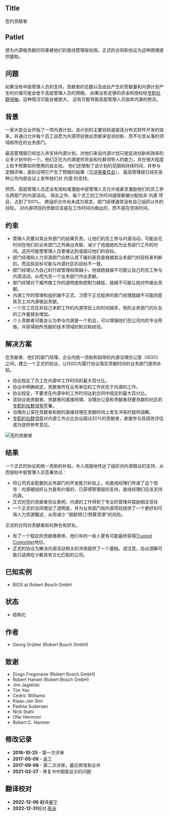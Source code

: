 ## Title

签约贡献者

## Patlet

想为内源做贡献的同事被他们的直线管理层劝阻。正式的合同和协议为这种困境提供援助。

## 问题

如果没有中层管理人员的支持，贡献者的总数以及由此产生的贡献量和内源计划产生的价值可能会低于高层管理人员的预期。
如果没有足够的资金和授权给[专职社群领袖](dedicated-community-leader.md)，这种情况可能会被放大。
这有可能导致高层管理人员放弃内源的想法。

## 背景

一家大型企业开始了一项内源计划。该计划的主要目标是提高分布式软件开发的效率，并通过允许每个员工自愿为内源项目做出贡献来促进创新，而不论其从事的领域和所在的业务部门。

最高管理层已经加入并支持内源计划。对他们来说内源计划只是促进创新和效率的众多计划中的一个。他们正在为内源提供资金和社群领导人的能力，并在很大程度上给予预算如何使用的自主权。
他们还限制了该计划的范围和持续时间，并参与定期评审，直到证明它产生了预期的结果（见[评审委员会](review-committee.md)）。
最高管理层已经在各种公司内部会议上宣布他们对 内源 的支持。

然而，高层管理人员还没有授权或激励中层管理人员允许或甚至激励他们的员工参与跨部门的内源活动。
除此之外，每个员工的工作时间通常都被分配给非 内源 项目，占到了100%。
跨组织合作尚未成为常态，部门经理通常没有自己组织以外的目标。
对内源项目的贡献应该是在工作时间内做出的，而不是在空闲时间。

## 约束

- 管理人员要对其业务部门的结果负责。让他们的员工参与内源活动，可能会花时间在他们的业务部门之外做出贡献，减少了他或她的为业务部门工作的时间。这将可能使管理人员更难达到或超过他们的目标。
- 部门经理和人力资源部门会默认其下属的表现是根据其业务部门的目标来判断的，而这些目标可能与内源社区的目标不一致。
- 部门经理认为自己的行政管理权限越小，他或她就越不可能让自己的员工参与内源活动，从而为另一个业务部门作出贡献。
- 部门经理对下属所做工作的透明度和控制力越低，就越不可能让她对外做出贡献。
- 内源工作的管理和组织越不正式，习惯于正式程序的部门经理就越不可能同意其员工对内源做出贡献。
- 一个员工花在非自己本职工作的内源项目上的时间越多，他的业务部门的队友的工作量就会增加。
- 个人贡献者可能会认为参与内源是一个机会，可以增强他们在公司内的专业网络，并获得她所贡献的技术领域的知识和经验。

## 解决方案

在贡献者、他们的部门经理、企业内统一资助和指导的内源治理办公室（ISGO）之间，建立一个正式的协议，让ISGO为履行协议落实贡献时间的业务部门提供补贴。

- 协议规定了员工在内源中工作时间的最大百分比。
- 协议中明确规定，贡献者所在业务单位的工作优先于内源的工作。
- 协议规定，不要求在内源中的工作时间达到合同中规定的最大百分比。
- 该协议由贡献者、贡献者的直接经理、治理办公室和贡献者将要贡献的社区的[专职的社群领导](dedicated-community-leader.md)签署。
- 治理办公室在贡献者和她的直接经理在贡献时间上发生冲突时提供调解。
- [专职的社群领导](dedicated-community-leader.md)对内源工作占比协议超过20%的贡献者，直接参与其绩效评估或为提供参考意见。

![签约贡献者](../../../assets/img/contracted-contributor.png)

## 结果

一个正式的协议和统一资助的补贴，令人信服地传达了组织对内源倡议的支持，从而授权中层管理人员签署协议：

- 将公司资金配置到业务部门的开发能力补贴上，向直线经理们传递了这个信号：内源被组织认为是有价值的，已获得管理层的支持，直线经理们应该支持内源。
- 正式的签约贡献者协议表明，内源的工作得到了专业的管理并鼓励相互信任
- 一个正式的合同增加了透明度，并为业务部门和内源项目提供了一个更好的可用人力资源概述，从而减少 "超额预订/预算资源"的风险。

正式的合同对贡献者和社群也有好处。

- 有了一个稳定的贡献者群体，他们中的一些人更有可能最终获得[Trusted Committer](./trusted-committer.md)地位。
- 正式的协议为解决内源活动相关的冲突提供了一个基础。请注意，协议调解可能只适用在少数具有文化匹配的公司。

## 已知实例

- BIOS at Robert Bosch GmbH

## 状态

* 结构化

## 作者

- Georg Grütter (Robert Bosch GmbH)

## 致谢

- Diogo Fregonese (Robert Bosch GmbH)
- Robert Hansel (Robert Bosch GmbH)
- Jim Jagielski
- Tim Yao
- Cedric Williams
- Klaas-Jan Stol
- Padma Sudarsan
- Nick Stahl
- Ofer Hermoni
- Robert C. Hanmer

## 修改记录

- **2016-10-25** - 第一次评审
- **2017-05-09** - 返工
- **2017-09-08** - 第二次评审，最后修改和合并
- **2021-02-27** - 修复书中图案显示的问题

## 翻译校对

- **2022-12-06** 翻译[姜宁](https://github.com/willemjiang)
- **2022-12-31**校对 [陈泳](https://github.com/gzchenyong)
  